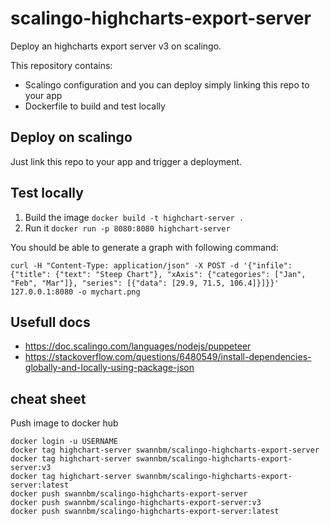 # scalingo-highcharts-export-server

Deploy an highcharts export server v3 on scalingo.

This repository contains:

* Scalingo configuration and you can deploy simply linking this repo to your app
* Dockerfile to build and test locally

## Deploy on scalingo

Just link this repo to your app and trigger a deployment.


## Test locally

1. Build the image `docker build -t highchart-server .`
2. Run it `docker run -p 8080:8080 highchart-server`

You should be able to generate a graph with following command:

```
curl -H "Content-Type: application/json" -X POST -d '{"infile":{"title": {"text": "Steep Chart"}, "xAxis": {"categories": ["Jan", "Feb", "Mar"]}, "series": [{"data": [29.9, 71.5, 106.4]}]}}' 127.0.0.1:8080 -o mychart.png
```

## Usefull docs

* https://doc.scalingo.com/languages/nodejs/puppeteer
* https://stackoverflow.com/questions/6480549/install-dependencies-globally-and-locally-using-package-json

## cheat sheet

Push image to docker hub
```
docker login -u USERNAME
docker tag highchart-server swannbm/scalingo-highcharts-export-server
docker tag highchart-server swannbm/scalingo-highcharts-export-server:v3
docker tag highchart-server swannbm/scalingo-highcharts-export-server:latest
docker push swannbm/scalingo-highcharts-export-server
docker push swannbm/scalingo-highcharts-export-server:v3
docker push swannbm/scalingo-highcharts-export-server:latest
```
